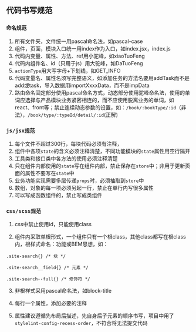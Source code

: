 ## 代码书写规范

### `命名规范`

1. 所有文件夹，文件统一用pascal命名法，如pascal-case
2. 组件，页面，模块入口统一用index作为入口，如index.jsx，index.js
3. 代码内变量、属性、方法、ref用小驼峰，如xiaoTuoFeng
4. 代码内组件名、id（只用于js）用大驼峰，如DaTuoFeng
5. `actionType`用大写字母+下划线，如GET_INFO
6. 代码变量名、属性名须写完整语义，如添加任务的方法名要用addTask而不是add或task，导入数据用importXxxxData，而不是impData
7. 路由命名固定部分使用pascal命名方式，动态部分使用驼峰命名法，使用的单词应选择与产品模块业务紧密相连的，而不应使用脱离业务的单词，如react、front等；禁止连续动态参数的设置，如：`/book/:bookType/:id`（非法），`/book/type/:typeId/detail/:id`(正解)

### `js/jsx规范`

1.  每个文件不超过300行，每块代码必须有注释，
2.  组件中各项`state`的含义必须注释清楚，不同功能模块的`state`属性用空行隔开
3. 工具类和接口类中各方法的使用必须注释清楚
4. 只在组件内部使用的`state`写在组件内部，禁止保存在`store`中；非用于更新页面的属性不要写在`state`中
5. 业务功能实现需要多层传递`props`时，必须抽取到`store`中
6. 数组，对象的每一项必须另起一行，禁止在单行内写很多属性
7. 可以写成函数组件的，禁止写成类组件

### `css/scss规范`

1. css中禁止使用id，只能使用class

2.  组件内采取单根形式，一个组件只有一个根class，其他class都写在根class内，根样式命名：功能或BEM思想，如： 

   ```
   .site-search{} /* 块 */
   
   .site-search__field{} /* 元素 */
   
   .site-search--full{} /* 修饰符 */ 
   ```

3. 非根样式采用pascal命名法，如block-title

4. 每行一个属性，添加必要的注释

5. 属性建议遵循先布局后描述，先自身后子元素的顺序书写，项目中用了`stylelint-config-recess-order`，不符合将无法提交代码